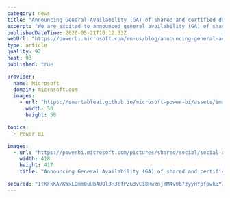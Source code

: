 ```yaml
---
category: news
title: "Announcing General Availability (GA) of shared and certified datasets in Power BI"
excerpt: "We are excited to announced general availability (GA) of shared and certified datasets in Power BI."
publishedDateTime: 2020-05-21T10:12:33Z
webUrl: "https://powerbi.microsoft.com/en-us/blog/announcing-general-availability-ga-of-shared-and-certified-datasets-in-power-bi/"
type: article
quality: 92
heat: 93
published: true

provider:
  name: Microsoft
  domain: microsoft.com
  images:
    - url: "https://smartableai.github.io/microsoft-power-bi/assets/images/organizations/microsoft.com-50x50.jpg"
      width: 50
      height: 50

topics:
  - Power BI

images:
  - url: "https://powerbi.microsoft.com/pictures/shared/social/social-default-image.png"
    width: 418
    height: 417
    title: "Announcing General Availability (GA) of shared and certified datasets in Power BI"

secured: "ItKFkKA/KWxLDmm0uUbAUQl3H3TfPZG3vCi8HwznjmM4v0b7zyyHYpfpwk8Y/sM+DDvrMAnJ+k7fj1DW8GmwsDEDo2zfLFrtguP3ddroE49yTIv/YrN2++yzzEZtCHf1dV047uXfl9iWbrQP6BtT5qUxf6iaCRTp452u2/j5oabHxa7npbw+QEXCbSW7HkOyc5xpjF7/5/yTwQXQtd71bjXzEh0LA7FeBDWplLeTkw+QlDAI7jbgjDo/Pt9B65mvCLvGl+lOhYpNUWrkT8U3cR/+G9VditklytChtX3Stz2DadKnGptRuv36+h7RTlDkpglCq09c2BQxWVRvhVP5iw==;50z9dQJAV+rt+9/QLZAnCQ=="
---
```


